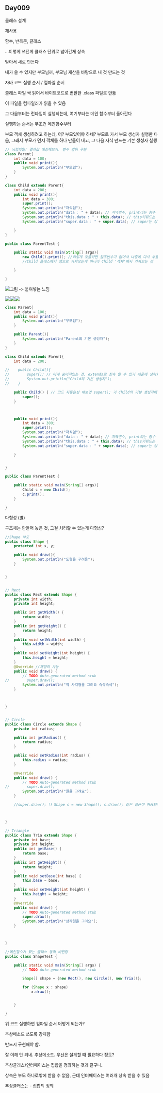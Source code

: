 ## Day009

클래스 설계

재사용

함수, 반복문, 클래스

...이렇게 쓰던게 클래스 단위로 넘어간게 상속

받아서 새로 만든다

내가 쓸 수 있지만 부모님꺼, 부모님 재산을 바탕으로 내 것 만드는 것

자바 코드 실행 순서 / 컴파일 순서

클래스 파일 싹 읽어서 바이트코드로 변환한 .class 파일로 만듦

이 파일을 컴파일러가 읽을 수 있음

그 다음부터는 런타임이 실행되는데, 여기부터는 메인 함수부터 돌아간다

실행하는 순서는 무조건 메인함수부터

부모 객체 생성하려고 하는데, 어? 부모있어야 하네? 부모로 가서 부모 생성자 실행한 다음, 그래서 부모가 먼저 객체를 하나 만들어 내고, 그 다음 자식 만드는 기본 생성자 실행

```java
// 뇌컴파일! 결과값 예상해보기. 변수 범위 구분 
class Parent{
    int data = 100;
    public void print(){
        System.out.println("부모임");
    }
}

class Child extends Parent{
    int data = 200;
    public void print(){
        int data = 300;
        super.print();
        System.out.println("자식임");
        System.out.println("data : " + data); // 지역변수, print라는 함수 안에서 생성된 놈, 따로 지정하지 않으면 가장 가까운 범위 내에 있는애를 선택함
        System.out.println("this.data : " + this.data); // this키워드는 멤버변수(인스턴스 변수). 내가 속해있는 클래스에 있는 변수를 말함. 
        System.out.println("super.data : " + super.data); // super는 상속을 준 부모의 변수.  

    }
}

public class ParentTest {

    public static void main(String[] args){
        new Child().print(); //이렇게 호출하면 참조변수가 없어서 나중에 다시 부를 수 없음. 한 번 쓰고 마는 코드
        //Child 클래스에서 쌩으로 가져오는게 아니라 Child '객체'에서 가져오는 것

    }

}
```

![](/assets/00901import.png)그림 -&gt; 붙여넣는 느낌

![](/assets/00902import.png)![](/assets/00903import.png)![](/assets/00904import.png)

```java
class Parent{
    int data = 100;
    public void print(){
        System.out.println("부모임");
    }

    public Parent(){
        System.out.println("Parent의 기본 생성자");
    }
}

class Child extends Parent{
    int data = 200;

//    public Child(){
//        super(); // 이게 숨어져있는 것. extends로 상속 알 수 있기 때문에 생략되어있음
//        System.out.println("Child의 기본 생성자");
//    }

    public Child() { // 코드 자동완성 해보면 super(); 가 Child의 기본 생성자에 항상 포함됨.
        super();
    }



    public void print(){
        int data = 300;
        super.print();
        System.out.println("자식임");
        System.out.println("data : " + data); // 지역변수, print라는 함수 안에서 생성된 놈, 따로 지정하지 않으면 가장 가까운 범위 내에 있는애를 선택함
        System.out.println("this.data : " + this.data); // this키워드는 멤버변수(인스턴스 변수). 내가 속해있는 클래스에 있는 변수를 말함. 
        System.out.println("super.data : " + super.data); // super는 상속을 준 부모의 변수.  

    }


}

public class ParentTest {

    public static void main(String[] args){
        Child c = new Child();
        c.print();
    }    

}
```

다형성 \(별\)

구조체는 만들어 놓은 것, 그걸 처리할 수 있는게 다형성?

```java
//Shape 부모
public class Shape {
    protected int x, y;

    public void draw(){
        System.out.println("도형을 구려용");
    }


}


// Rect
public class Rect extends Shape {
    private int width;
    private int height;

    public int getWidth() {
        return width;
    }
    public int getHeight() {
        return height;
    }
    public void setWidth(int width) {
        this.width = width;
    }
    public void setHeight(int height) {
        this.height = height;
    }
    @Override //재정의 가능
    public void draw() {
        // TODO Auto-generated method stub
//        super.draw();
        System.out.println("직 사각형을 그려요 슥삭슥삭");
    }



}


// Circle
public class Circle extends Shape {
    private int radius;

    public int getRadius() {
        return radius;
    }

    public void setRadius(int radius) {
        this.radius = radius;
    }

    @Override
    public void draw() {
        // TODO Auto-generated method stub
//        super.draw();
        System.out.println("원을 그려요");
    }

    //super.draw(); 나 Shape s = new Shape(); s.draw(); 같은 접근이 허용되지 않는다(에러)



}

// Triangle
public class Tria extends Shape {
    private int base;
    private int height;
    public int getBase() {
        return base;
    }
    public int getHeight() {
        return height;
    }
    public void setBase(int base) {
        this.base = base;
    }
    public void setHeight(int height) {
        this.height = height;
    }
    @Override
    public void draw() {
        // TODO Auto-generated method stub
        super.draw();
        System.out.println("삼각형을 그려요");
    }



}

//메인함수가 있는 클래스 동적 바인딩
public class ShapeTest {

    public static void main(String[] args) {
        // TODO Auto-generated method stub

        Shape[] shape = {new Rect(), new Circle(), new Tria()};

        for (Shape x : shape)
            x.draw();


    }

}
```

위 코드 실행하면 컴파일 순서 어떻게 되는가?

추상메소드 쓰도록 강제함

반드시 구현해야 함.

잘 이해 안 되네. 추상메소드. 우선은 설계할 때 필요하다 정도?

추상클래스/인터페이스는 집합을 정의하는 것과 같구나.

상속은 부모 하나로밖에 받을 수 없음, 근데 인터페이스는 여러개 상속 받을 수 있음

추상클래스는 - 집합의 정의





